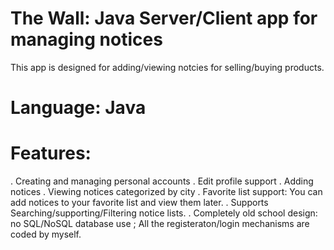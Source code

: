 # The Wall: Java Server/Client app for managing notices
This app is designed for adding/viewing notcies for selling/buying products.

# Language: Java

# Features:
. Creating and managing personal accounts
. Edit profile support
. Adding notices
. Viewing notices categorized by city
. Favorite list support: You can add notices to your favorite list and view them later.
. Supports Searching/supporting/Filtering notice lists.
. Completely old school design: no SQL/NoSQL database use ; All the registeraton/login mechanisms are coded by myself.

